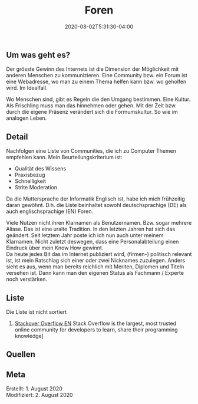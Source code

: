 ﻿---
title: "Foren"
date: 2020-08-02T5:31:30-04:00
categories:
  - praxis
tags:
  - forum
  - sammlung
---

## Um was geht es?  

Der grösste Gewinn des Internets ist die Dimension der Möglichkeit mit anderen Menschen zu kommunizieren. Eine Community bzw. ein Forum ist eine Webadresse, wo man zu einem Thema helfen kann bzw. wo geholfen wird. Im Idealfall.  

Wo Menschen sind, gibt es Regeln die den Umgang bestimmen. Eine Kultur. Als Frischling muss man das hinnehmen oder gehen. Mit der Zeit bzw. durch die eigene Präsenz verändert sich die Formumskultur. So wie im analogen Leben.  

## Detail

Nachfolgen eine Liste von Communities, die ich zu Computer Themen empfehlen kann. Mein Beurteilungskriterium ist:  
* Qualität des Wissens  
* Praxisbezug  
* Schnelligkeit  
* Strite Moderation  

Da die Muttersprache der Informatik Englisch ist, habe ich mich frühzeitig daran gewöhnt. D.h. die Liste beinhaltet sowohl deutschsprachige (DE) als auch englischsprachige (EN) Foren.  

Viele Nutzen nicht ihren Klarnamen als Benutzernamen. Bzw. sogar mehrere Aliase. Das ist eine uralte Tradition. In den letzten Jahren hat sich das geändert. Seit letztem Jahr poste ich ich nun auch unter meinem Klarnamen. Nicht zuletzt deswegen, dass eine Personalabteilung einen Eindruck über mein Know How gewinnt.  
Da heute jedes Bit das im Internet publiziert wird, (firmen-) politisch relevant ist, ist mein Ratschlag sich einer oder zwei Nicknames zuzulegen. Anders sieht es aus, wenn man bereits reichlich mit Meriten, Diplomen und Titeln versehen ist. Dann kann man den eigenen Status als Fachmann / Experte noch verstärken.  

## Liste

Die Liste ist nicht sortiert  

1. [Stackover Overflow EN](https://stackoverflow.com/)
   Stack Overflow is the largest, most trusted online community for developers to learn, share​ ​their programming ​knowledge]


## Quellen  


## Meta

Erstellt:		1. August 2020  
Modifiziert:	2. August 2020
